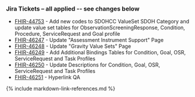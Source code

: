 ### Jira Tickets – all applied -- see changes below

* [FHIR-44753](https://jira.hl7.org/browse/FHIR-44753) - Add new codes to SDOHCC ValueSet SDOH Category and update value set tables for ObservationScreeningResponse, Condition, Procedure, ServiceRequest and Goal profile
* [FHIR-46247](https://jira.hl7.org/browse/FHIR-46247) - Update "Assessment Instrument Support" Page
* [FHIR-46248](https://jira.hl7.org/browse/FHIR-46248) - Update "Gravity Value Sets" Page
* [FHIR-46249](https://jira.hl7.org/browse/FHIR-46249) - Add Additional Bindings Tables for Condition, Goal, OSR, ServiceRequest and Task Profiles
* [FHIR-46250](https://jira.hl7.org/browse/FHIR-46250) - Update Descriptions for Condition, Goal, OSR, ServiceRequest and Task Profiles
* [FHIR-46251](https://jira.hl7.org/browse/FHIR-46251) - Hyperlink QA





{% include markdown-link-references.md %}